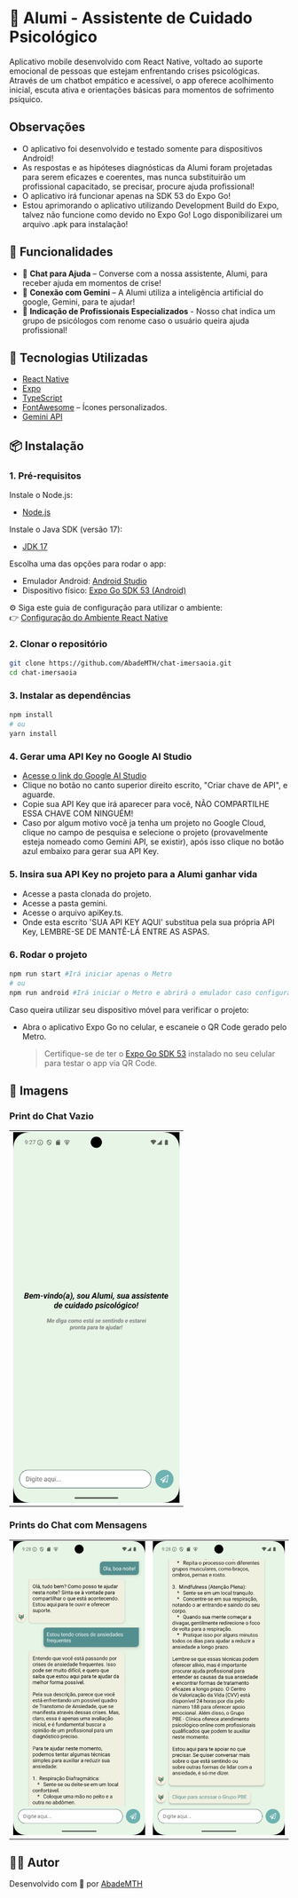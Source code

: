 # 🧠 Alumi - Assistente de Cuidado Psicológico

Aplicativo mobile desenvolvido com React Native, voltado ao suporte emocional de pessoas que estejam enfrentando crises psicológicas. Através de um chatbot empático e acessível, o app oferece acolhimento inicial, escuta ativa e orientações básicas para momentos de sofrimento psíquico.

## Observações

-   O aplicativo foi desenvolvido e testado somente para dispositivos Android!
-   As respostas e as hipóteses diagnósticas da Alumi foram projetadas para serem eficazes e coerentes, mas nunca substituirão um profissional capacitado, se precisar, procure ajuda profissional!
-   O aplicativo irá funcionar apenas na SDK 53 do Expo Go!
-   Estou aprimorando o aplicativo utilizando Development Build do Expo, talvez não funcione como devido no Expo Go! Logo disponibilizarei um arquivo .apk para instalação!

## 📱 Funcionalidades

-   💬 **Chat para Ajuda** – Converse com a nossa assistente, Alumi, para receber ajuda em momentos de crise!
-   🛜 **Conexão com Gemini** – A Alumi utiliza a inteligência artificial do google, Gemini, para te ajudar!
-   📲 **Indicação de Profissionais Especializados** - Nosso chat indica um grupo de psicólogos com renome caso o usuário queira ajuda profissional!

## 🚀 Tecnologias Utilizadas

-   [React Native](https://reactnative.dev/)
-   [Expo](https://expo.dev/)
-   [TypeScript](https://www.typescriptlang.org/)
-   [FontAwesome](https://fontawesome.com/) – Ícones personalizados.
-   [Gemini API](https://ai.google.dev/gemini-api/docs?hl=pt-br#javascript)

## 📦 Instalação

### 1. Pré-requisitos

Instale o Node.js:

-   [Node.js](https://nodejs.org/en/download/)

Instale o Java SDK (versão 17):

-   [JDK 17](https://www.oracle.com/java/technologies/javase/jdk17-archive-downloads.html)

Escolha uma das opções para rodar o app:

-   Emulador Android: [Android Studio](https://developer.android.com/studio?hl=pt-br)
-   Dispositivo físico: [Expo Go SDK 53 (Android)](https://expo.dev/go)

⚙️ Siga este guia de configuração para utilizar o ambiente:  
👉 [Configuração do Ambiente React Native](https://reactnative.dev/docs/set-up-your-environment)

### 2. Clonar o repositório

```bash
git clone https://github.com/AbadeMTH/chat-imersaoia.git
cd chat-imersaoia
```

### 3. Instalar as dependências

```bash
npm install
# ou
yarn install
```

### 4. Gerar uma API Key no Google AI Studio

-   [Acesse o link do Google AI Studio](https://aistudio.google.com/app/apikey)
-   Clique no botão no canto superior direito escrito, "Criar chave de API", e aguarde.
-   Copie sua API Key que irá aparecer para você, NÃO COMPARTILHE ESSA CHAVE COM NINGUÉM!
-   Caso por algum motivo você ja tenha um projeto no Google Cloud, clique no campo de pesquisa e selecione o projeto (provavelmente esteja nomeado como Gemini API, se existir), após isso clique no botão azul embaixo para gerar sua API Key.

### 5. Insira sua API Key no projeto para a Alumi ganhar vida

-   Acesse a pasta clonada do projeto.
-   Acesse a pasta gemini.
-   Acesse o arquivo apiKey.ts.
-   Onde esta escrito 'SUA API KEY AQUI' substitua pela sua própria API Key, LEMBRE-SE DE MANTÊ-LÁ ENTRE AS ASPAS.

### 6. Rodar o projeto

```bash
npm run start #Irá iniciar apenas o Metro
# ou
npm run android #Irá iniciar o Metro e abrirá o emulador caso configurado corretamente
```

Caso queira utilizar seu dispositivo móvel para verificar o projeto:

-   Abra o aplicativo Expo Go no celular, e escaneie o QR Code gerado pelo Metro.
    > Certifique-se de ter o [Expo Go SDK 53](https://expo.dev/client) instalado no seu celular para testar o app via QR Code.

## 📸 Imagens

### Print do Chat Vazio

<table>
  <tr>
    <td align="center"><img src="./assets/prints/emptyChat.png" width="300" alt="Chat Vazio"/></td>
  </tr>
</table>

### Prints do Chat com Mensagens

<table>
  <tr>
    <td align="center"><img src="./assets/prints/chat1.png" width="300" alt="Chat com mensagens"/></td>
    <td align="center"><img src="./assets/prints/chat2.png" width="300" alt="Chat com mensagens"/></td>
  </tr>
</table>

## 👨‍💻 Autor

Desenvolvido com 💜 por [AbadeMTH](https://github.com/AbadeMTH)
